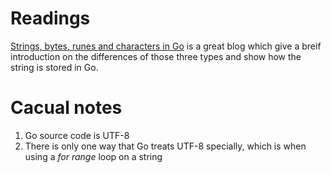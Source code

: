 # Readings
[Strings, bytes, runes and characters in Go](https://blog.golang.org/strings) is a great blog which give a breif introduction on the differences of those three types and show how the string is stored in Go.

# Cacual notes
1. Go source code is UTF-8
2. There is only one way that Go treats UTF-8 specially, which is when using a *for range* loop on a string